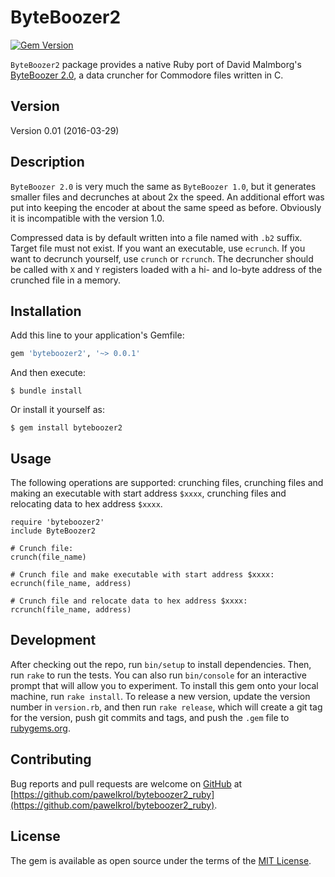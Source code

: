 # ByteBoozer2

[![Gem Version](https://badge.fury.io/rb/byteboozer2.svg)](https://rubygems.org/gems/byteboozer2)

`ByteBoozer2` package provides a native Ruby port of David Malmborg's [ByteBoozer 2.0](http://csdb.dk/release/?id=145031), a data cruncher for Commodore files written in C.

## Version

Version 0.01 (2016-03-29)

## Description

`ByteBoozer 2.0` is very much the same as `ByteBoozer 1.0`, but it generates smaller files and decrunches at about 2x the speed. An additional effort was put into keeping the encoder at about the same speed as before. Obviously it is incompatible with the version 1.0.

Compressed data is by default written into a file named with `.b2` suffix. Target file must not exist. If you want an executable, use `ecrunch`. If you want to decrunch yourself, use `crunch` or `rcrunch`. The decruncher should be called with `X` and `Y` registers loaded with a hi- and lo-byte address of the crunched file in a memory.

## Installation

Add this line to your application's Gemfile:

```ruby
gem 'byteboozer2', '~> 0.0.1'
```

And then execute:

    $ bundle install

Or install it yourself as:

    $ gem install byteboozer2

## Usage

The following operations are supported: crunching files, crunching files and making an executable with start address `$xxxx`, crunching files and relocating data to hex address `$xxxx`.

    require 'byteboozer2'
    include ByteBoozer2

    # Crunch file:
    crunch(file_name)

    # Crunch file and make executable with start address $xxxx:
    ecrunch(file_name, address)

    # Crunch file and relocate data to hex address $xxxx:
    rcrunch(file_name, address)

## Development

After checking out the repo, run `bin/setup` to install dependencies. Then, run `rake` to run the tests. You can also run `bin/console` for an interactive prompt that will allow you to experiment. To install this gem onto your local machine, run `rake install`. To release a new version, update the version number in `version.rb`, and then run `rake release`, which will create a git tag for the version, push git commits and tags, and push the `.gem` file to [rubygems.org](https://rubygems.org).

## Contributing

Bug reports and pull requests are welcome on [GitHub](https://github.com/pawelkrol/) at [https://github.com/pawelkrol/byteboozer2_ruby](https://github.com/pawelkrol/byteboozer2_ruby).

## License

The gem is available as open source under the terms of the [MIT License](http://opensource.org/licenses/MIT).
